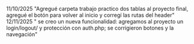11/10/2025 "Agregué carpeta trabajo practico dos tablas al proyecto final, agregué el botón para volver al inicio y corregí las rutas del header"
12/11/2025 " se creo un nueva funcionalidad: agregamos al proyecto un login/logout/ y protección con auth.php; se corrigieron botones y la navegación"
